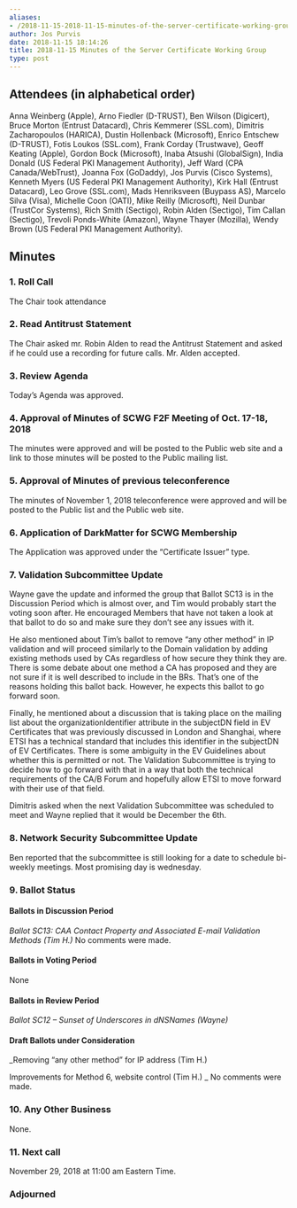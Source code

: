 ```yaml
---
aliases:
- /2018-11-15-2018-11-15-minutes-of-the-server-certificate-working-group/
author: Jos Purvis
date: 2018-11-15 18:14:26
title: 2018-11-15 Minutes of the Server Certificate Working Group
type: post
---
```


## Attendees (in alphabetical order) 

Anna Weinberg (Apple), Arno Fiedler (D-TRUST), Ben Wilson (Digicert), Bruce Morton (Entrust Datacard), Chris Kemmerer (SSL.com), Dimitris Zacharopoulos (HARICA), Dustin Hollenback (Microsoft), Enrico Entschew (D-TRUST), Fotis Loukos (SSL.com), Frank Corday (Trustwave), Geoff Keating (Apple), Gordon Bock (Microsoft), Inaba Atsushi (GlobalSign), India Donald (US Federal PKI Management Authority), Jeff Ward (CPA Canada/WebTrust), Joanna Fox (GoDaddy), Jos Purvis (Cisco Systems), Kenneth Myers (US Federal PKI Management Authority), Kirk Hall (Entrust Datacard), Leo Grove (SSL.com), Mads Henriksveen (Buypass AS), Marcelo Silva (Visa), Michelle Coon (OATI), Mike Reilly (Microsoft), Neil Dunbar (TrustCor Systems), Rich Smith (Sectigo), Robin Alden (Sectigo), Tim Callan (Sectigo), Trevoli Ponds-White (Amazon), Wayne Thayer (Mozilla), Wendy Brown (US Federal PKI Management Authority).

## Minutes



### 1. Roll Call



The Chair took attendance

### 2. Read Antitrust Statement



The Chair asked mr. Robin Alden to read the Antitrust Statement and asked if he could use a recording for future calls. Mr. Alden accepted.

### 3. Review Agenda



Today’s Agenda was approved.

### 4. Approval of Minutes of SCWG F2F Meeting of Oct. 17-18, 2018 

The minutes were approved and will be posted to the Public web site and a link to those minutes will be posted to the Public mailing list.

### 5. Approval of Minutes of previous teleconference 

The minutes of November 1, 2018 teleconference were approved and will be posted to the Public list and the Public web site.

### 6. Application of DarkMatter for SCWG Membership



The Application was approved under the “Certificate Issuer” type.

### 7. Validation Subcommittee Update



Wayne gave the update and informed the group that Ballot SC13 is in the Discussion Period which is almost over, and Tim would probably start the voting soon after. He encouraged Members that have not taken a look at that ballot to do so and make sure they don’t see any issues with it.

He also mentioned about Tim’s ballot to remove “any other method” in IP validation and will proceed similarly to the Domain validation by adding existing methods used by CAs regardless of how secure they think they are. There is some debate about one method a CA has proposed and they are not sure if it is well described to include in the BRs. That’s one of the reasons holding this ballot back. However, he expects this ballot to go forward soon.

Finally, he mentioned about a discussion that is taking place on the mailing list about the organizationIdentifier attribute in the subjectDN field in EV Certificates that was previously discussed in London and Shanghai, where ETSI has a technical standard that includes this identifier in the subjectDN of EV Certificates. There is some ambiguity in the EV Guidelines about whether this is permitted or not. The Validation Subcommittee is trying to decide how to go forward with that in a way that both the technical requirements of the CA/B Forum and hopefully allow ETSI to move forward with their use of that field.

Dimitris asked when the next Validation Subcommittee was scheduled to meet and Wayne replied that it would be December the 6th.

### 8. Network Security Subcommittee Update 

Ben reported that the subcommittee is still looking for a date to schedule bi-weekly meetings. Most promising day is wednesday.

### 9. Ballot Status 

#### Ballots in Discussion Period



_Ballot SC13: CAA Contact Property and Associated E-mail Validation Methods (Tim H.)_
No comments were made.

#### Ballots in Voting Period



None

#### Ballots in Review Period



_Ballot SC12 – Sunset of Underscores in dNSNames (Wayne)_

#### Draft Ballots under Consideration



\_Removing “any other method” for IP address (Tim H.)

Improvements for Method 6, website control (Tim H.)
\_
No comments were made.

### 10. Any Other Business 

None.

### 11. Next call 

November 29, 2018 at 11:00 am Eastern Time.

### Adjourned